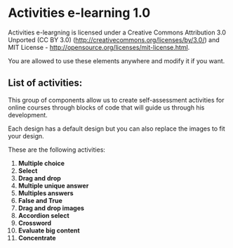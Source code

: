 <h1>Activities e-learning 1.0</h1>

Activities e-leargning is licensed under a Creative Commons Attribution 3.0 Unported (CC BY 3.0) (http://creativecommons.org/licenses/by/3.0/) and MIT License - http://opensource.org/licenses/mit-license.html.

You are allowed to use these elements anywhere and modify it if you want.

<h2>List of activities:</h2>

This group of components allow us to create self-assessment activities for online courses through blocks of code that will guide us through his development. 

Each design has a default design but you can also replace the images to fit your design. 

These are the following activities:

<ol>
  <li><strong>Multiple choice</strong></li>
  <li><strong>Select</strong></li>
  <li><strong>Drag and drop</strong></li>
  <li><strong>Multiple unique answer</strong></li>
  <li><strong>Multiples answers</strong></li>
  <li><strong>False and True</strong></li>
  <li><strong>Drag and drop images</strong></li>
  <li><strong>Accordion select</strong></li>
  <li><strong>Crossword</strong></li>
  <li><strong>Evaluate big content</strong></li>
  <li><strong>Concentrate</strong></li>
</ol>
